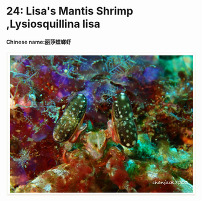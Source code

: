 # 24: Lisa's Mantis Shrimp​,Lysiosquillina lisa

#### Chinese name:丽莎螳螂虾

![](../../.gitbook/assets/lisas-mantis-shrimp.jpg)

